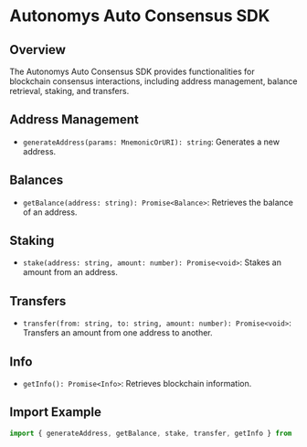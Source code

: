 # Autonomys Auto Consensus SDK

## Overview

The Autonomys Auto Consensus SDK provides functionalities for blockchain consensus interactions, including address management, balance retrieval, staking, and transfers.

## Address Management

- `generateAddress(params: MnemonicOrURI): string`: Generates a new address.

## Balances

- `getBalance(address: string): Promise<Balance>`: Retrieves the balance of an address.

## Staking

- `stake(address: string, amount: number): Promise<void>`: Stakes an amount from an address.

## Transfers

- `transfer(from: string, to: string, amount: number): Promise<void>`: Transfers an amount from one address to another.

## Info

- `getInfo(): Promise<Info>`: Retrieves blockchain information.

## Import Example

```typescript
import { generateAddress, getBalance, stake, transfer, getInfo } from '@autonomys/auto-consensus'
```

